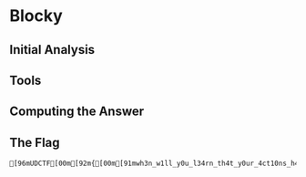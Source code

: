 # Blocky


## Initial Analysis 



## Tools 



## Computing the Answer 



## The Flag 
```bash
[96mUDCTF[00m[92m{[00m[91mwh3n_w1ll_y0u_l34rn_th4t_y0ur_4ct10ns_h4ve_c0ns3qu3nc3s[00m[92m}[00m
```